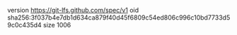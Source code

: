 version https://git-lfs.github.com/spec/v1
oid sha256:3f037b4e7db1d634ca879f40d45f6809c54ed806c996c10bd7733d59c0c435d4
size 1006
